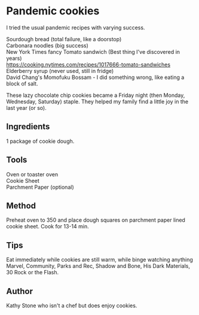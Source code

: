 # Pandemic cookies

I tried the usual pandemic recipes with varying success.

Sourdough bread (total failure, like a doorstop)\
Carbonara noodles (big success)\
New York Times fancy Tomato sandwich (Best thing I've discovered in years)\
https://cooking.nytimes.com/recipes/1017666-tomato-sandwiches \
Elderberry syrup (never used, still in fridge)\
David Chang's Momofuku Bossam - I did something wrong, like eating a block of salt.

These lazy chocolate chip cookies became a Friday night (then Monday, Wednesday, Saturday) staple.
They helped my family find a little joy in the last year (or so).

## Ingredients

1 package of cookie dough.

## Tools

Oven or toaster oven\
Cookie Sheet\
Parchment Paper (optional)

## Method

Preheat oven to 350 and place dough squares on parchment paper lined cookie sheet. 
Cook for 13-14 min.

## Tips

Eat immediately while cookies are still warm, while binge watching anything Marvel, Community, Parks and Rec, Shadow and Bone, His Dark Materials, 30 Rock or the Flash.

## Author

Kathy Stone who isn't a chef but does enjoy cookies.
